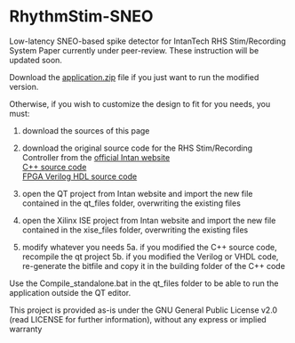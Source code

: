 # RhythmStim-SNEO
Low-latency SNEO-based spike detector for IntanTech RHS Stim/Recording System
Paper currently under peer-review. These instruction will be updated soon.

Download the [application.zip](https://github.com/Tiax93/RhythmStim-SNEO/blob/main/RhythmStim-SNEO/application.zip) file if you just want to run the modified version.

Otherwise, if you wish to customize the design to fit for you needs, you must:

1. download the sources of this page

2. download the original source code for the RHS Stim/Recording Controller from the [official Intan website](http://intantech.com/downloads.html?tabSelect=Source)<br/>
[C++ source code](http://intantech.com/files/RhythmStim_API_Release_180814.zip)<br/>
[FPGA Verilog HDL source code](http://intantech.com/files/RHS2000InterfaceXEM6010_release_180814.zip)

3. open the QT project from Intan website and import the new file contained in the qt_files folder, overwriting the existing files

4. open the Xilinx ISE project from Intan website and import the new file contained in the xise_files folder, overwriting the existing files

5. modify whatever you needs
5a. if you modified the C++ source code, recompile the qt project
5b. if you modified the Verilog or VHDL code, re-generate the bitfile and copy it in the building folder of the C++ code

Use the Compile_standalone.bat in the qt_files folder to be able to run the application outside the QT editor.


This project is provided as-is under the GNU General Public License v2.0 (read LICENSE for further information), without any express or implied warranty
